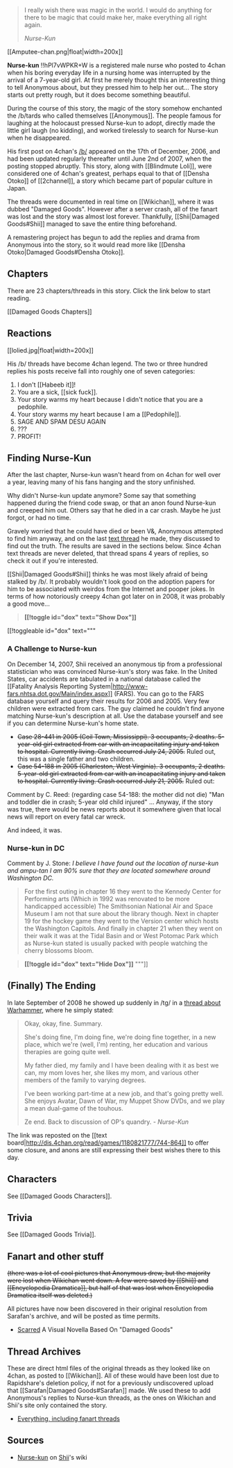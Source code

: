 > I really wish there was magic in the world. I would do anything for there to be magic that could make her, make everything all right again. 
> 
> *Nurse-Kun*

[[Amputee-chan.png|float|width=200x]]

**Nurse-kun** !!hPl7vWPKR+W is a registered male nurse who posted to 4chan when his boring everyday life in a nursing home was interrupted by the arrival of a 7-year-old girl. At first he merely thought this an interesting thing to tell Anonymous about, but they pressed him to help her out... The story starts out pretty rough, but it does become something beautiful.

During the course of this story, the magic of the story somehow enchanted the /b/tards who called themselves [[Anonymous]]. The people famous for laughing at the holocaust pressed Nurse-kun to adopt, directly made the little girl laugh (no kidding), and worked tirelessly to search for Nurse-kun when he disappeared.

His first post on 4chan's [/b/](//b/) appeared on the 17th of December, 2006, and had been updated regularly thereafter until June 2nd of 2007, when the posting stopped abruptly. 
This story, along with [[Blindmute Loli]], were considered one of 4chan's greatest, perhaps equal to that of [[Densha Otoko]] of [[2channel]], a story which became part of popular culture in Japan.

The threads were documented in real time on [[Wikichan]], where it was dubbed "Damaged Goods". However after a server crash, all of the fanart was lost and the story was almost lost forever. Thankfully, [[Shii|Damaged Goods#Shii]] managed to save the entire thing beforehand.

A remastering project has begun to add the replies and drama from Anonymous into the story, so it would read more like [[Densha Otoko|Damaged Goods#Densha Otoko]].

## Chapters ##

There are 23 chapters/threads in this story. Click the link below to start reading.

[[Damaged Goods Chapters]]

## Reactions ##

[[lolied.jpg|float|width=200x]]

His /b/ threads have become 4chan legend.  The two or three hundred replies his posts receive fall into roughly one of seven categories:

1. I don't [[Habeeb it]]!
2. You are a sick, [[sick fuck]].
3. Your story warms my heart because I didn't notice that you are a pedophile.
4. Your story warms my heart because I am a [[Pedophile]].
5. SAGE AND SPAM DESU AGAIN
6. ???
7. PROFIT!

## Finding Nurse-Kun

After the last chapter, Nurse-kun wasn't heard from on 4chan for well over a year, leaving many of his fans hanging and the story unfinished.

Why didn't Nurse-kun update anymore? Some say that something happened during the friend code swap, or that an anon found Nurse-kun and creeped him out. Others say that he died in a car crash. Maybe he just forgot, or had no time.

Gravely worried that he could have died or been V&, Anonymous attempted to find him anyway, and on the last [text thread](http://dis.4chan.org/read/games/1180821777/601-640) he made, they discussed to find out the truth. The results are saved in the sections below. Since 4chan text threads are never deleted, that thread spans 4 years of replies, so check it out if you're interested.

[[Shii|Damaged Goods#Shii]] thinks he was most likely afraid of being stalked by /b/. It probably wouldn't look good on the adoption papers for him to be associated with weirdos from the Internet and pooper jokes. In terms of how notoriously creepy 4chan got later on in 2008, it was probably a good move...

> **[[!toggle id="dox" text="Show Dox"]]**

[[!toggleable id="dox" text="""

### A Challenge to Nurse-kun

On December 14, 2007, Shii received an anonymous tip from a professional statistician who was convinced Nurse-kun's story was fake. In the United States, car accidents are tabulated in a national database called the [[Fatality Analysis Reporting System|http://www-fars.nhtsa.dot.gov/Main/index.aspx]] (FARS). You can go to the FARS database yourself and query their results for 2006 and 2005. Very few children were extracted from cars. The guy claimed he couldn't find anyone matching Nurse-kun's description at all. Use the database yourself and see if you can determine Nurse-kun's home state. 

* <s>Case 28-441 in 2005 (Coil Town, Mississippi). 3 occupants, 2 deaths. 5-year-old girl extracted from car with an incapacitating injury and taken to hospital. Currently living. Crash occurred July 24, 2005.</s> Ruled out, this was a single father and two children.
* <s>Case 54-188 in 2005 (Charleston, West Virginia). 3 occupants, 2 deaths. 5-year-old girl extracted from car with an incapacitating injury and taken to hospital. Currently living. Crash occurred July 21, 2005.</s> Ruled out: 

Comment by C. Reed: (regarding case 54-188: the mother did not die) "Man and toddler die in crash; 5-year old child injured" ... Anyway, if the story was true, there would be news reports about it somewhere given that local news will report on every fatal car wreck.

And indeed, it was.

### Nurse-kun in DC

Comment by J. Stone: *I believe I have found out the location of nurse-kun and ampu-tan I am 90% sure that they are located somewhere around Washington DC.*

> For the first outing in chapter 16 they went to the Kennedy Center for Performing arts (Which in 1992 was renovated to be more handicapped accessible) The Smithsonian National Air and Space Museum I am not that sure about the library though. Next in chapter 19 for the hockey game they went to the Version center which hosts the Washington Capitols. And finally in chapter 21 when they went on their walk it was at the Tidal Basin and or West Potomac Park which as Nurse-kun stated is usually packed with people watching the cherry blossoms bloom. 

> **[[!toggle id="dox" text="Hide Dox"]]**
"""]]

## (Finally) The Ending ##

In late September of 2008 he showed up suddenly in /tg/ in a [thread about Warhammer](http://suptg.thisisnotatrueending.com/archive/2642353/#2644163), where he simply stated:

> Okay, okay, fine. Summary.
>  
>  She's doing fine, I'm doing fine, we're doing fine together, in a new place, which we're (well, I'm) renting, her education and various therapies are going quite well.
>  
>  My father died, my family and I have been dealing with it as best we can, my mom loves her, she likes my mom, and various other members of the family to varying degrees.
>  
>  I've been working part-time at a new job, and that's going pretty well. She enjoys Avatar, Dawn of War, my Muppet Show DVDs, and we play a mean dual-game of the touhous.
>  
>  Ze end. Back to discussion of OP's quandry. *- Nurse-Kun*

The link was reposted on the [[text board|http://dis.4chan.org/read/games/1180821777/744-864]] to offer some closure, and anons are still expressing their best wishes there to this day.

## Characters

See [[Damaged Goods Characters]].

## Trivia

See [[Damaged Goods Trivia]].

## Fanart and other stuff

<s>(there was a lot of cool pictures that Anonymous drew, but the majority were lost when Wikichan went down. A few were saved by [[Shii]] and [[Encyclopedia Dramatica]], but half of that was lost when Encyclopedia Dramatica itself was deleted.)</s>

All pictures have now been discovered in their original resolution from Sarafan's archive, and will be posted as time permits.

* [Scarred](http://abstractnonsense.info/scarred/index.html) A Visual Novella Based On "Damaged Goods"

## Thread Archives ##

These are direct html files of the original threads as they looked like on 4chan, as posted to [[Wikichan]]. All of these would have been lost due to Rapidshare's deletion policy, if not for a previously undiscovered upload that [[Sarafan|Damaged Goods#Sarafan]] made. We used these to add Anonymous's replies to Nurse-kun threads, as the ones on Wikichan and Shii's site only contained the story.

* [Everything, including fanart threads](http://web.archive.org/web/20071117085619/http://www.megaupload.com/?d=14WN2BDI)

## Sources

* [Nurse-kun](http://shii.org/knows/Nurse-kun) on [Shii](/Shii)'s wiki
